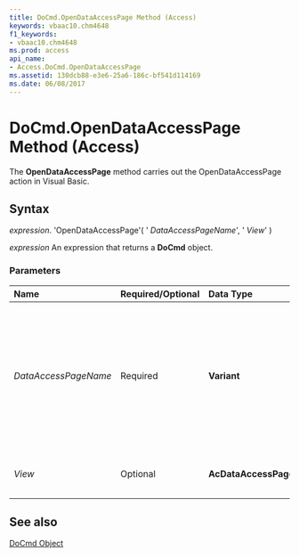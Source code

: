 ```yaml
---
title: DoCmd.OpenDataAccessPage Method (Access)
keywords: vbaac10.chm4648
f1_keywords:
- vbaac10.chm4648
ms.prod: access
api_name:
- Access.DoCmd.OpenDataAccessPage
ms.assetid: 130dcb88-e3e6-25a6-186c-bf541d114169
ms.date: 06/08/2017
---
```



# DoCmd.OpenDataAccessPage Method (Access)

The  **OpenDataAccessPage** method carries out the OpenDataAccessPage action in Visual Basic.


## Syntax

 _expression_. 'OpenDataAccessPage'( ' _DataAccessPageName_', ' _View_' )

 _expression_ An expression that returns a **DoCmd** object.


### Parameters



|**Name**|**Required/Optional**|**Data Type**|**Description**|
|:-----|:-----|:-----|:-----|
| _DataAccessPageName_|Required|**Variant**|A string expression that's the valid name of a data access page in the current database. If you execute Visual Basic code containing the  **OpenDataAccessPage** method in a library database, Microsoft Access looks for the form with this name, first in the library database, then in the current database.|
| _View_|Optional|**AcDataAccessPageView**|The view in which to open the data access page. In Access, this must be set to  **acDataAccessPageBrowse**.|

## See also


[DoCmd Object](Access.DoCmd.md)

